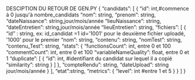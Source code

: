 DESCIPTION DU RETOUR DE GEN.PY
{
 “candidats”:
 [
 {
   “id”: int,#commence à 0 jusqu'à nombre_candidats
   “nom”: string,
   “prenom”: string,
   “dateNaissance”: string,jour/mois/année
   “lieuNaissance”: string,
   “dateEntretien”: string,jour/mois/année
   “lieuEntretien”: string,
   “fichiers”:
   [
     {
       “id” : string, ex: id_candidat =1 id='1001' pour le deuxième fichier uploadé, '1000' pour le premier
       “nom”: string,
       “contenu”: string,
       “nomTest”: string,
       “contenu_Test”: string,
       “stats”:
       {
         “functionsCount”: int, entre 0 et 100
         “commentCount”: int, entre 0 et 100
         “variableNameQuality”: float, entre 0 et 1
         “duplicate”:
         [
           {
             “id”: int, #identifiant du candidat sur lequel il a copié
             “similarity”: string
           }
         ]
       },
       “compteRendu”: string,
       “dateUpload”: string jour/mois/année
     }
   ],
   “etat”:string,
   “metrics”:
   {
     “level”: int #entre 1 et 5
   }
 }
 ]
}

